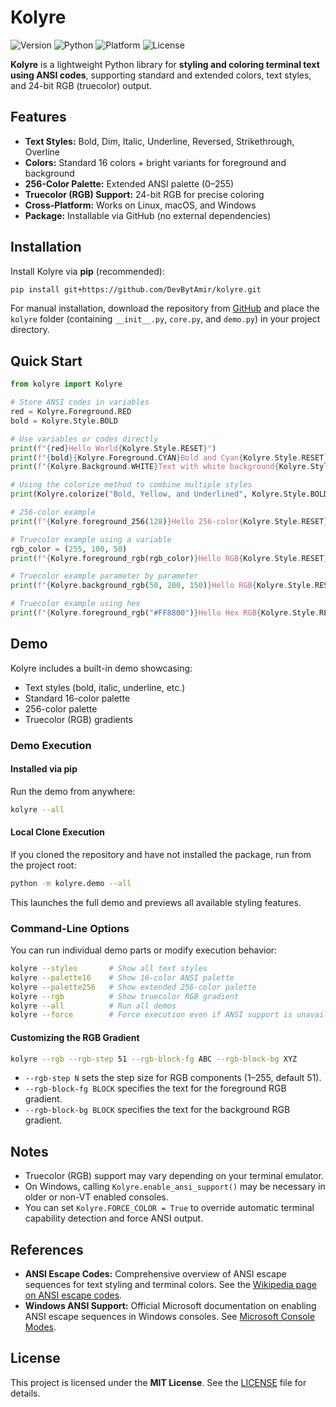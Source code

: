 # Kolyre

![Version](https://img.shields.io/badge/version-2.0.0-FF8C00?style=for-the-badge)
![Python](https://img.shields.io/badge/python-3.10%2B-27496D?style=for-the-badge&logo=python&logoColor=white)
![Platform](https://img.shields.io/badge/platform-cross--platform-455A64?style=for-the-badge)
![License](https://img.shields.io/badge/license-MIT-388E3C?style=for-the-badge)

**Kolyre** is a lightweight Python library for **styling and coloring terminal text using ANSI codes**, supporting standard and extended colors, text styles, and 24-bit RGB (truecolor) output.

## Features

- **Text Styles:** Bold, Dim, Italic, Underline, Reversed, Strikethrough, Overline
- **Colors:** Standard 16 colors + bright variants for foreground and background
- **256-Color Palette:** Extended ANSI palette (0–255)
- **Truecolor (RGB) Support:** 24-bit RGB for precise coloring
- **Cross-Platform:** Works on Linux, macOS, and Windows
- **Package:** Installable via GitHub (no external dependencies)

## Installation

Install Kolyre via **pip** (recommended):

```bash
pip install git+https://github.com/DevBytAmir/kolyre.git
```

For manual installation, download the repository from [GitHub](https://github.com/DevBytAmir/kolyre) and place the `kolyre` folder (containing `__init__.py`, `core.py`, and `demo.py`) in your project directory.

## Quick Start

```python
from kolyre import Kolyre

# Store ANSI codes in variables
red = Kolyre.Foreground.RED
bold = Kolyre.Style.BOLD

# Use variables or codes directly
print(f"{red}Hello World{Kolyre.Style.RESET}")
print(f"{bold}{Kolyre.Foreground.CYAN}Bold and Cyan{Kolyre.Style.RESET}")
print(f"{Kolyre.Background.WHITE}Text with white background{Kolyre.Style.RESET_BACKGROUND}")

# Using the colorize method to combine multiple styles
print(Kolyre.colorize("Bold, Yellow, and Underlined", Kolyre.Style.BOLD, Kolyre.Foreground.YELLOW, Kolyre.Style.UNDERLINE))

# 256-color example
print(f"{Kolyre.foreground_256(128)}Hello 256-color{Kolyre.Style.RESET}")

# Truecolor example using a variable
rgb_color = (255, 100, 50)
print(f"{Kolyre.foreground_rgb(rgb_color)}Hello RGB{Kolyre.Style.RESET}")

# Truecolor example parameter by parameter
print(f"{Kolyre.background_rgb(50, 200, 150)}Hello RGB{Kolyre.Style.RESET}")

# Truecolor example using hex
print(f"{Kolyre.foreground_rgb("#FF8800")}Hello Hex RGB{Kolyre.Style.RESET}")
```

## Demo

Kolyre includes a built-in demo showcasing:

- Text styles (bold, italic, underline, etc.)
- Standard 16-color palette
- 256-color palette
- Truecolor (RGB) gradients

### Demo Execution

#### Installed via pip

Run the demo from anywhere:

```bash
kolyre --all
```

#### Local Clone Execution

If you cloned the repository and have not installed the package, run from the project root:

```bash
python -m kolyre.demo --all
```

This launches the full demo and previews all available styling features.

### Command-Line Options

You can run individual demo parts or modify execution behavior:

```bash
kolyre --styles       # Show all text styles
kolyre --palette16    # Show 16-color ANSI palette
kolyre --palette256   # Show extended 256-color palette
kolyre --rgb          # Show truecolor RGB gradient
kolyre --all          # Run all demos
kolyre --force        # Force execution even if ANSI support is unavailable
```

#### Customizing the RGB Gradient

```bash
kolyre --rgb --rgb-step 51 --rgb-block-fg ABC --rgb-block-bg XYZ
```

- `--rgb-step N` sets the step size for RGB components (1–255, default 51).  
- `--rgb-block-fg BLOCK` specifies the text for the foreground RGB gradient.  
- `--rgb-block-bg BLOCK` specifies the text for the background RGB gradient.

## Notes

- Truecolor (RGB) support may vary depending on your terminal emulator.
- On Windows, calling `Kolyre.enable_ansi_support()` may be necessary in older or non-VT enabled consoles.
- You can set `Kolyre.FORCE_COLOR = True` to override automatic terminal capability detection and force ANSI output.

## References

- **ANSI Escape Codes:** Comprehensive overview of ANSI escape sequences for text styling and terminal colors. See the [Wikipedia page on ANSI escape codes](https://en.wikipedia.org/wiki/ANSI_escape_code).  
- **Windows ANSI Support:** Official Microsoft documentation on enabling ANSI escape sequences in Windows consoles. See [Microsoft Console Modes](https://learn.microsoft.com/en-us/windows/console/setconsolemode).  

## License

This project is licensed under the **MIT License**. See the [LICENSE](LICENSE) file for details.

